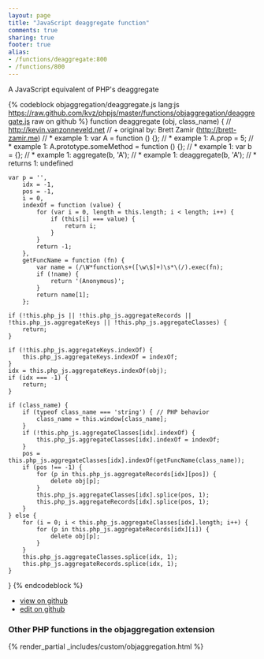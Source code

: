 ```yaml
---
layout: page
title: "JavaScript deaggregate function"
comments: true
sharing: true
footer: true
alias:
- /functions/deaggregate:800
- /functions/800
---
```

<!-- Generated by Rakefile:build -->
A JavaScript equivalent of PHP's deaggregate

{% codeblock objaggregation/deaggregate.js lang:js https://raw.github.com/kvz/phpjs/master/functions/objaggregation/deaggregate.js raw on github %}
function deaggregate (obj, class_name) {
    // http://kevin.vanzonneveld.net
    // +   original by: Brett Zamir (http://brett-zamir.me)
    // *     example 1: var A = function () {};
    // *     example 1: A.prop = 5;
    // *     example 1: A.prototype.someMethod = function () {};
    // *     example 1: var b = {};
    // *     example 1: aggregate(b, 'A');
    // *     example 1: deaggregate(b, 'A');
    // *     returns 1: undefined

    var p = '',
        idx = -1,
        pos = -1,
        i = 0,
        indexOf = function (value) {
            for (var i = 0, length = this.length; i < length; i++) {
                if (this[i] === value) {
                    return i;
                }
            }
            return -1;
        },
        getFuncName = function (fn) {
            var name = (/\W*function\s+([\w\$]+)\s*\(/).exec(fn);
            if (!name) {
                return '(Anonymous)';
            }
            return name[1];
        };

    if (!this.php_js || !this.php_js.aggregateRecords || !this.php_js.aggregateKeys || !this.php_js.aggregateClasses) {
        return;
    }

    if (!this.php_js.aggregateKeys.indexOf) {
        this.php_js.aggregateKeys.indexOf = indexOf;
    }
    idx = this.php_js.aggregateKeys.indexOf(obj);
    if (idx === -1) {
        return;
    }

    if (class_name) {
        if (typeof class_name === 'string') { // PHP behavior
            class_name = this.window[class_name];
        }
        if (!this.php_js.aggregateClasses[idx].indexOf) {
            this.php_js.aggregateClasses[idx].indexOf = indexOf;
        }
        pos = this.php_js.aggregateClasses[idx].indexOf(getFuncName(class_name));
        if (pos !== -1) {
            for (p in this.php_js.aggregateRecords[idx][pos]) {
                delete obj[p];
            }
            this.php_js.aggregateClasses[idx].splice(pos, 1);
            this.php_js.aggregateRecords[idx].splice(pos, 1);
        }
    } else {
        for (i = 0; i < this.php_js.aggregateClasses[idx].length; i++) {
            for (p in this.php_js.aggregateRecords[idx][i]) {
                delete obj[p];
            }
        }
        this.php_js.aggregateClasses.splice(idx, 1);
        this.php_js.aggregateRecords.splice(idx, 1);
    }
}
{% endcodeblock %}

 - [view on github](https://github.com/kvz/phpjs/blob/master/functions/objaggregation/deaggregate.js)
 - [edit on github](https://github.com/kvz/phpjs/edit/master/functions/objaggregation/deaggregate.js)

### Other PHP functions in the objaggregation extension
{% render_partial _includes/custom/objaggregation.html %}

